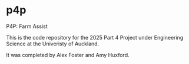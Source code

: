 # p4p
P4P: Farm Assist

This is the code repository for the 2025 Part 4 Project under Engineering Science at the Univeristy of Auckland.

It was completed by Alex Foster and Amy Huxford. 


